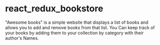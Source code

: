 # react_redux_bookstore
"Awesome books" is a simple website that displays a list of books and allows you to add and remove books from that list. You Can keep track of your books by adding them to your collection by category with their author's Names.
